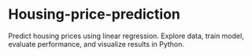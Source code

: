 # Housing-price-prediction
Predict housing prices using linear regression. Explore data, train model, evaluate performance, and visualize results in Python.
